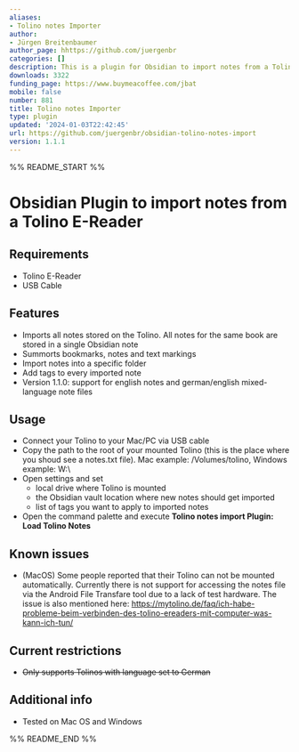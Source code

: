 ```yaml
---
aliases:
- Tolino notes Importer
author:
- Jürgen Breitenbaumer
author_page: hhttps://github.com/juergenbr
categories: []
description: This is a plugin for Obsidian to import notes from a Tolino E-Reader.
downloads: 3322
funding_page: https://www.buymeacoffee.com/jbat
mobile: false
number: 881
title: Tolino notes Importer
type: plugin
updated: '2024-01-03T22:42:45'
url: https://github.com/juergenbr/obsidian-tolino-notes-import
version: 1.1.1
---
```


%% README_START %%

# Obsidian Plugin to import notes from a Tolino E-Reader

## Requirements
* Tolino E-Reader
* USB Cable

## Features
* Imports all notes stored on the Tolino. All notes for the same book are stored in a single Obsidian note
* Summorts bookmarks, notes and text markings
* Import notes into a specific folder
* Add tags to every imported note
* Version 1.1.0: support for english notes and german/english mixed-language note files

## Usage
* Connect your Tolino to your Mac/PC via USB cable
* Copy the path to the root of your mounted Tolino (this is the place where you shoud see a notes.txt file).
Mac example: /Volumes/tolino, Windows example: W:\
* Open settings and set
	* local drive where Tolino is mounted
	* the Obsidian vault location where new notes should get imported
	* list of tags you want to apply to imported notes
* Open the command palette and execute **Tolino notes import Plugin: Load Tolino Notes** 

## Known issues
* (MacOS) Some people reported that their Tolino can not be mounted automatically. 
Currently there is not support for accessing the notes file via the Android File Transfare tool due to a lack of test hardware.
The issue is also mentioned here:
https://mytolino.de/faq/ich-habe-probleme-beim-verbinden-des-tolino-ereaders-mit-computer-was-kann-ich-tun/

## Current restrictions
* ~~Only supports Tolinos with language set to German~~

## Additional info
* Tested on Mac OS and Windows


%% README_END %%